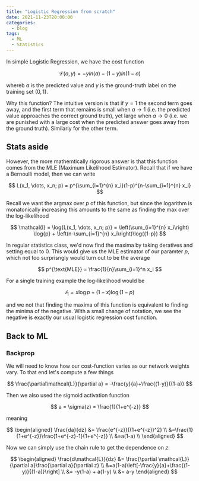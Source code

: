 ```yaml
---
title: "Logistic Regression from scratch"
date: 2021-11-23T20:00:00
categories:
  - blog
tags:
  - ML
  - Statistics
---
```


In simple Logistic Regression, we have the cost function

$$
\mathcal{L}(a, y) = -yln{(a)} - (1-y)ln{(1-a)}
$$

whereb $a$ is the predicted value and $y$ is the ground-truth label on the training set
(${0, 1}$).

Why this function? The intuitive version is that if $y=1$ the second term goes away, and the first
term that remains is small when $a\to 1$ (i.e. the predicted value approaches the correct ground truth), yet large when $a\to 0$ (i.e. we are punished with a large cost when the predicted answer goes away from the ground truth). Similarly for the other term.

## Stats aside

However, the more mathemtically rigorous answer is that this function comes from the MLE (Maximum Likelihood Estimator). Recall that if we have a Bernoulli model, then we can write

$$
L(x_1, \dots, x_n; p) = p^{\sum_{i=1}^{n} x_i}(1-p)^{n-\sum_{i=1}^{n} x_i}
$$

Recall we want the argmax over $p$ of this function, but since the logarithm is monatonically increasing this amounts to the same as finding the max over the log-likelihood

$$
\mathcal{l} = \log{L(x_1, \dots, x_n; p)} = \left(\sum_{i=1}^{n} x_i\right) \log{p} + \left(n-\sum_{i=1}^{n} x_i\right)\log({1-p})
$$

In regular statistics class, we'd now find the maxima by taking deratives and setting equal to 0.
This would give us the MLE estimator of our paramter $p$, which not too surprisngly would turn out to be the average

$$
p^{\text{MLE}} = \frac{1}{n}\sum_{i=1}^n x_i
$$


For a single training example the log-likelihood would be 

$$
\mathcal{l}_1 =  x \log{p} + \left(1-x\right)\log({1-p})
$$

and we not that finding the maxima of this function is equivalent to finding the minima of the negative. With a small change of notation, we see the negative is exactly our usual logistic regression cost function.

## Back to ML

### Backprop

We will need to know how our cost-function varies as our network weights vary.
To that end let's compute a few things

$$
\frac{\partial\mathcal{L}}{\partial a} = -\frac{y}{a}+\frac{(1-y)}{(1-a)}
$$

Then we also used the sigmoid activation function

$$
a = \sigma(z) = \frac{1}{1+e^{-z}}
$$

meaning

$$
\begin{aligned}
\frac{da}{dz} &= \frac{e^{-z}}{(1+e^{-z})^2} \\
&=\frac{1}{1+e^{-z}}\frac{1+e^{-z}-1}{1+e^{-z}} \\
&=a(1-a) \\
\end{aligned}
$$

Now we can simply use the chain rule to get the dependence on $z$:

$$
\begin{aligned}
\frac{d\mathcal{L}}{dz} &= \frac{\partial \mathcal{L}}{\partial a}\frac{\partial a}{\partial z} \\
&=a(1-a)\left[-\frac{y}{a}+\frac{(1-y)}{(1-a)}\right] \\
&= -y(1-a) + a(1-y) \\
&= a-y
\end{aligned}
$$
